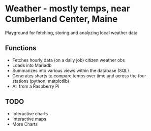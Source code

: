# Weather - mostly temps, near Cumberland Center, Maine

Playground for fetching, storing and analyzing local weather data

## Functions

* Fetches hourly data (on a daily job) citizen weather obs
* Loads into Mariadb
* Summarizes into various views within the database (SQL)
* Generates sharts to compare temps over time and across the four stations (python, matplotlib)
* All from a Raspberry Pi

## TODO
* Interactive charts
* Interactive maps
* More Charts

